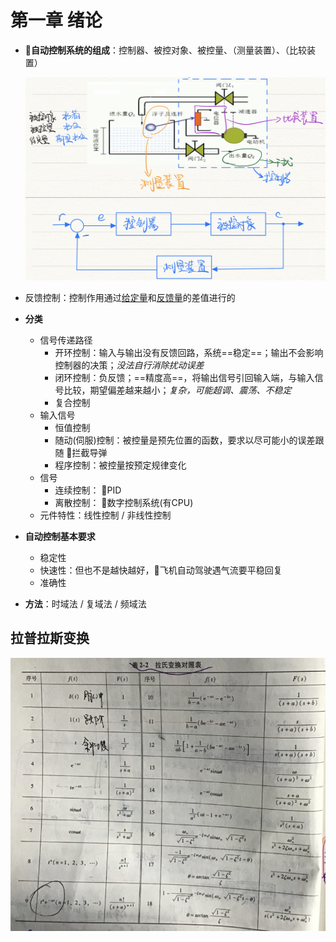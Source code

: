 # 第一章 绪论

- **🌟自动控制系统的组成**：控制器、被控对象、被控量、（测量装置）、（比较装置）

  <img src="../assets/image-20210119093710719.png" alt="image-20210119093710719" style="zoom:50%;" />

- 反馈控制：控制作用通过<u>给定量</u>和<u>反馈量</u>的差值进行的

- **分类**

  - 信号传递路径
    - 开环控制：输入与输出没有反馈回路，系统==稳定==；输出不会影响控制器的决策；*没法自行消除扰动误差*
    - 闭环控制：负反馈；==精度高==，将输出信号引回输入端，与输入信号比较，期望偏差越来越小；*复杂，可能超调、震荡、不稳定*
    - 复合控制
  - 输入信号
    - 恒值控制
    - 随动(伺服)控制：被控量是预先位置的函数，要求以尽可能小的误差跟随   🌰拦截导弹
    - 程序控制：被控量按预定规律变化
  - 信号
    - 连续控制：  🌰PID
    - 离散控制：  🌰数字控制系统(有CPU)
  - 元件特性：线性控制 / 非线性控制

- **自动控制基本要求**

  - 稳定性
  - 快速性：但也不是越快越好，🌰飞机自动驾驶遇气流要平稳回复
  - 准确性

- **方法**：时域法 / 复域法 / 频域法

## 拉普拉斯变换

<img src="../assets/拉普拉斯变换.jpg" alt="拉普拉斯变换" style="zoom:100%;" />